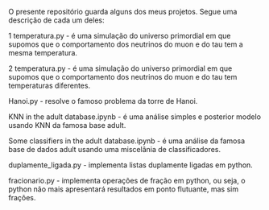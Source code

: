 O presente repositório guarda alguns dos meus projetos. Segue uma descrição de cada um deles:

1 temperatura.py - é uma simulação do universo primordial em que supomos que o comportamento dos neutrinos do muon e do tau tem a mesma temperatura.

2 temperatura.py - é uma simulação do universo primordial em que supomos que o comportamento dos neutrinos do muon e do tau tem temperaturas diferentes.

Hanoi.py - resolve o famoso problema da torre de Hanoi.

KNN in the adult database.ipynb - é uma análise simples e posterior modelo usando KNN da famosa base adult.

Some classifiers in the adult database.ipynb - é uma análise da famosa base de dados adult usando uma miscelânia de classificadores.

duplamente_ligada.py - implementa listas duplamente ligadas em python.

fracionario.py - implementa operações de fração em python, ou seja, o python não mais apresentará resultados em ponto flutuante, mas sim frações.
	
